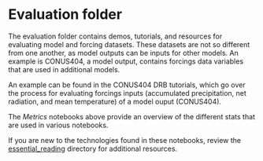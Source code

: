 # Evaluation folder

The evaluation folder contains demos, tutorials, and resources for evaluating
model and forcing datasets. These datasets are not so different from one
another, as model outputs can be inputs for other models. An example is
CONUS404, a model output, contains forcings data variables that are used
in additional models.

An example can be found in the CONUS404 DRB tutorials, which go over the
process for evaluating forcings inputs (accumulated precipitation, net
radiation, and mean temperature) of a model ouput (CONUS404).

The *Metrics* notebooks above provide an overview of the different stats
that are used in various notebooks.

If you are new to the technologies found in these notebooks, review the
[essential_reading](../essential_reading) directory for additional
resources.
